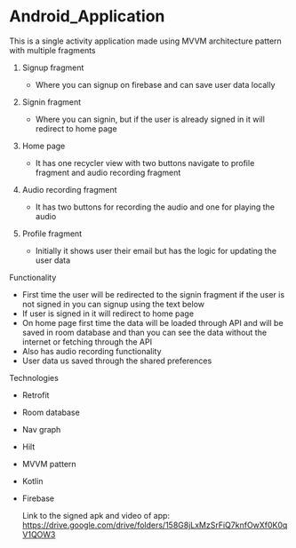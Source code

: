 # Android_Application

This is a single activity application made using MVVM architecture pattern with multiple fragments
1. Signup fragment
   - Where you can signup on firebase and can save user data locally
  
2. Signin fragment
   - Where you can signin, but if the user is already signed in it will redirect to home page
  
3. Home page
   - It has one recycler view with two buttons navigate to profile fragment and audio recording fragment

4. Audio recording fragment
   - It has two buttons for recording the audio and one for playing the audio
  
5. Profile fragment
   - Initially it shows user their email but has the logic for updating the user data
  
  Functionality
  - First time the user will be redirected to the signin fragment if the user is not signed in you can signup using the text below
  - If user is signed in it will redirect to home page
  - On home page first time the data will be loaded through API and will be saved in room database and than you can see the data without the internet or fetching through the API
  - Also has audio recording functionality
  - User data us saved through the shared preferences

Technologies
- Retrofit
- Room database
- Nav graph
- Hilt
- MVVM pattern
- Kotlin
- Firebase

  Link to the signed apk and video of app: https://drive.google.com/drive/folders/158G8jLxMzSrFiQ7knfOwXf0K0qV1QOW3
